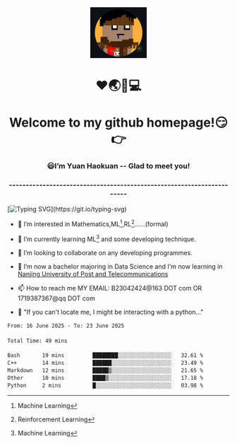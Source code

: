 <div align=center>
  <img width=128 src="image/figure.png">
</div>
<h1 align="center">❤🌏🚩💻</h1>
<h1 align="center">Welcome to my github homepage!😏👉</h1>
<h3 align="center" >😃I’m Yuan Haokuan -- Glad to meet you!</h3>
<h3 align="center" >----------------------------------------------------------------------</h3>

  [![Typing SVG](https://readme-typing-svg.herokuapp.com?font=Fira+Code&pause=1000&random=false&width=450&lines=Here's+my+personal+infomation:)](https://git.io/typing-svg)

- 👀 I’m interested in Mathematics,ML[^1],RL[^2]......(formal)
  
- 🌱 I’m currently learning ML[^1] and some developing technique.
  
- 💞️ I’m looking to collaborate on any developing programmes.
  
- 🍉 I’m now a bachelor majoring in Data Science and I'm now learning in [Nanjing University of Post and Telecommunications](https://www.njupt.edu.cn/main.psp)
  
- 📫 How to reach me MY EMAIL: B23042424@163 DOT com OR 1719387367@qq DOT com

- 🐍 "If you can't locate me, I might be interacting with a python..."

<!--START_SECTION:waka-->

```txt
From: 16 June 2025 - To: 23 June 2025

Total Time: 49 mins

Bash       19 mins         ████████░░░░░░░░░░░░░░░░░   32.61 %
C++        14 mins         ██████░░░░░░░░░░░░░░░░░░░   23.49 %
Markdown   12 mins         █████▒░░░░░░░░░░░░░░░░░░░   21.65 %
Other      10 mins         ████▒░░░░░░░░░░░░░░░░░░░░   17.18 %
Python     2 mins          █░░░░░░░░░░░░░░░░░░░░░░░░   03.98 %
```

<!--END_SECTION:waka-->

<!---
WilbertYuan/WilbertYuan is a ✨ special ✨ repository because its `README.md` (this file) appears on your GitHub profile.
You can click the Preview link to take a look at your changes.
--->
[^1]:Machine Learning
[^2]:Reinforcement Learning
